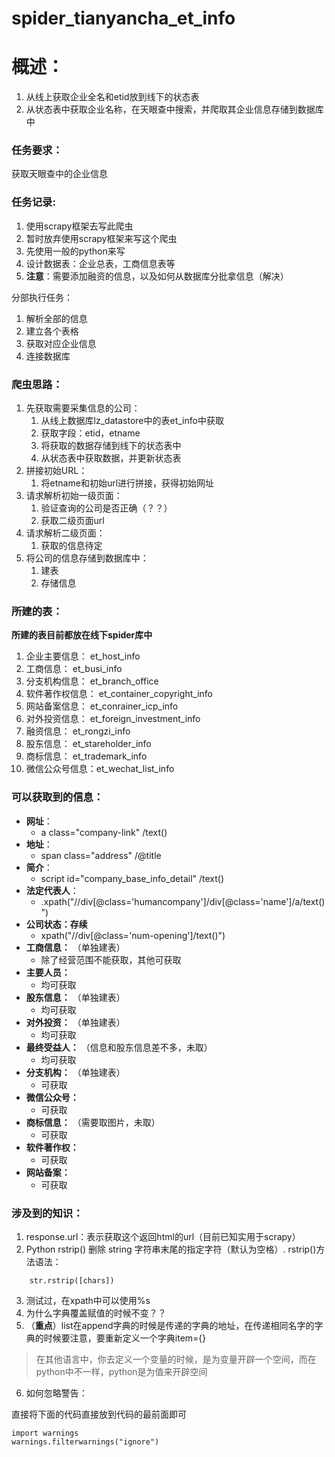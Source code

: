 # spider_tianyancha_et_info


# 概述：

1. 从线上获取企业全名和etid放到线下的状态表
2. 从状态表中获取企业名称，在天眼查中搜索，并爬取其企业信息存储到数据库中

### 任务要求：

获取天眼查中的企业信息

### 任务记录:
1. 使用scrapy框架去写此爬虫
2. 暂时放弃使用scrapy框架来写这个爬虫
3. 先使用一般的python来写
4. 设计数据表：企业总表，工商信息表等
5. **注意**：需要添加融资的信息，以及如何从数据库分批拿信息（解决）

分部执行任务：

1. 解析全部的信息
2. 建立各个表格
3. 获取对应企业信息
4. 连接数据库

### 爬虫思路：

1. 先获取需要采集信息的公司：
    1. 从线上数据库lz_datastore中的表et_info中获取
    2. 获取字段：etid，etname
    3. 将获取的数据存储到线下的状态表中
    4. 从状态表中获取数据，并更新状态表
2. 拼接初始URL：
    1. 将etname和初始url进行拼接，获得初始网址
3. 请求解析初始一级页面：
    1. 验证查询的公司是否正确（？？）
    2. 获取二级页面url
4. 请求解析二级页面：
    1. 获取的信息待定
5. 将公司的信息存储到数据库中：
    1. 建表
    2. 存储信息


### 所建的表：

**所建的表目前都放在线下spider库中**

1. 企业主要信息：   et_host_info
2. 工商信息：       et_busi_info
3. 分支机构信息：   et_branch_office
4. 软件著作权信息： et_container_copyright_info
5. 网站备案信息：   et_conrainer_icp_info
6. 对外投资信息：   et_foreign_investment_info
7. 融资信息：       et_rongzi_info
8. 股东信息：       et_stareholder_info
9. 商标信息：       et_trademark_info
10. 微信公众号信息：et_wechat_list_info

### 可以获取到的信息：

- **网址**：
    - a class="company-link" /text()
- **地址**：
    - span class="address" /@title
- **简介**：
    - script id="company_base_info_detail" /text()
- **法定代表人**：
    - .xpath("//div[@class='humancompany']/div[@class='name']/a/text()")
- **公司状态：存续**
    - xpath("//div[@class='num-opening']/text()")
- **工商信息：**  （单独建表）
    - 除了经营范围不能获取，其他可获取
- **主要人员：**
    - 均可获取
- **股东信息：** （单独建表）
    - 均可获取
- **对外投资：** （单独建表）
    - 均可获取
- **最终受益人：**  （信息和股东信息差不多，未取）
    - 均可获取
- **分支机构：** （单独建表）
    - 可获取
- **微信公众号：**
    - 可获取
- **商标信息：** （需要取图片，未取）
    - 可获取
- **软件著作权：**
    - 可获取
- **网站备案：**
    - 可获取



### 涉及到的知识：
1. response.url：表示获取这个返回html的url（目前已知实用于scrapy）
2. Python rstrip() 删除 string 字符串末尾的指定字符（默认为空格）.
rstrip()方法语法：
```
    str.rstrip([chars])
```

3. 测试过，在xpath中可以使用%s
4. 为什么字典覆盖赋值的时候不变？？
5. （**重点**）list在append字典的时候是传递的字典的地址，在传递相同名字的字典的时候要注意，要重新定义一个字典item={}
> 在其他语言中，你去定义一个变量的时候，是为变量开辟一个空间，而在python中不一样，python是为值来开辟空间
6. 如何忽略警告：

直接将下面的代码直接放到代码的最前面即可

```
import warnings
warnings.filterwarnings("ignore")
```
